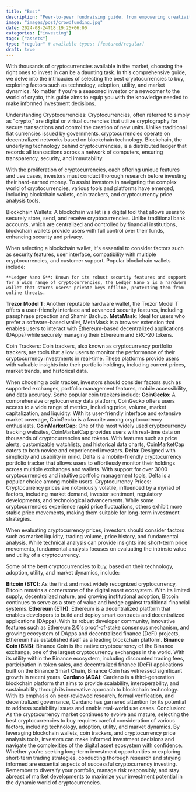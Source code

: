 ```yaml
---
title: "Best"
description: "Peer-to-peer fundraising guide, from empowering creativity to fostering entrepreneurship and social change."
image: "images/post/crowdfunding.jpg"
date: 2024-08-24T18:19:25+06:00
categories: ["investing"]
tags: ["assets"]
type: "regular" # available types: [featured/regular]
draft: true
---
```


With thousands of cryptocurrencies available in the market, choosing the right ones to invest in can be a daunting task. In this comprehensive guide, we delve into the intricacies of selecting the best cryptocurrencies to buy, exploring factors such as technology, adoption, utility, and market dynamics. No matter if you're a seasoned investor or a newcomer to the world of crypto, this guide aims to equip you with the knowledge needed to make informed investment decisions.

Understanding Cryptocurrencies: Cryptocurrencies, often referred to simply as "crypto," are digital or virtual currencies that utilize cryptography for secure transactions and control the creation of new units. Unlike traditional fiat currencies issued by governments, cryptocurrencies operate on decentralized networks based on blockchain technology. Blockchain, the underlying technology behind cryptocurrencies, is a distributed ledger that records all transactions across a network of computers, ensuring transparency, security, and immutability.

With the proliferation of cryptocurrencies, each offering unique features and use cases, investors must conduct thorough research before investing their hard-earned money. To assist investors in navigating the complex world of cryptocurrencies, various tools and platforms have emerged, including blockchain wallets, coin trackers, and cryptocurrency price analysis tools.

Blockchain Wallets: A blockchain wallet is a digital tool that allows users to securely store, send, and receive cryptocurrencies. Unlike traditional bank accounts, which are centralized and controlled by financial institutions, blockchain wallets provide users with full control over their funds, enhancing security and privacy.

When selecting a blockchain wallet, it's essential to consider factors such as security features, user interface, compatibility with multiple cryptocurrencies, and customer support. Popular blockchain wallets include:

    **Ledger Nano S**: Known for its robust security features and support for a wide range of cryptocurrencies, the Ledger Nano S is a hardware wallet that stores users' private keys offline, protecting them from online threats.

   **Trezor Model T**: Another reputable hardware wallet, the Trezor Model T offers a user-friendly interface and advanced security features, including passphrase proection and Shamir Backup.
**MetaMask**: Ideal for users who prefer a software-based wallet, MetaMask is a browser extension that enables users to interact with Ethereum-based decentralized applications (DApps) while securely managing their Ethereum and ERC-20 tokens.

Coin Trackers: Coin trackers, also known as cryptocurrency portfolio trackers, are tools that allow users to monitor the performance of their cryptocurrency investments in real-time. These platforms provide users with valuable insights into their portfolio holdings, including current prices, market trends, and historical data.

When choosing a coin tracker, investors should consider factors such as supported exchanges, portfolio management features, mobile accessibility, and data accuracy. Some popular coin trackers include:
**CoinGecko**: A comprehensive cryptocurrency data platform, CoinGecko offers users access to a wide range of metrics, including price, volume, market capitalization, and liquidity. With its user-friendly interface and extensive market coverage, CoinGecko is a favorite among cryptocurrency enthusiasts.
**CoinMarketCap**: One of the most widely used cryptocurrency tracking websites, CoinMarketCap provides users with real-time data on thousands of cryptocurrencies and tokens. With features such as price alerts, customizable watchlists, and historical data charts, CoinMarketCap caters to both novice and experienced investors.
**Delta**: Designed with simplicity and usability in mind, Delta is a mobile-friendly cryptocurrency portfolio tracker that allows users to effortlessly monitor their holdings across multiple exchanges and wallets. With support for over 3000 cryptocurrencies and intuitive portfolio management tools, Delta is a popular choice among mobile users.
Cryptocurrency Prices: Cryptocurrency prices are notoriously volatile, influenced by a myriad of factors, including market demand, investor sentiment, regulatory developments, and technological advancements. While some cryptocurrencies experience rapid price fluctuations, others exhibit more stable price movements, making them suitable for long-term investment strategies.

When evaluating cryptocurrency prices, investors should consider factors such as market liquidity, trading volume, price history, and fundamental analysis. While technical analysis can provide insights into short-term price movements, fundamental analysis focuses on evaluating the intrinsic value and utility of a cryptocurrency.

Some of the best cryptocurrencies to buy, based on their technology, adoption, utility, and market dynamics, include:

 **Bitcoin (BTC)**: As the first and most widely recognized cryptocurrency, Bitcoin remains a cornerstone of the digital asset ecosystem. With its limited supply, decentralized nature, and growing institutional adoption, Bitcoin continues to serve as a store of value and hedge against traditional financial systems.
**Ethereum (ETH)**: Ethereum is a decentralized platform that enables developers to build and deploy smart contracts and decentralized applications (DApps). With its robust developer community, innovative features such as Ethereum 2.0's proof-of-stake consensus mechanism, and growing ecosystem of DApps and decentralized finance (DeFi) projects, Ethereum has established itself as a leading blockchain platform.
 **Binance Coin (BNB)**: Binance Coin is the native cryptocurrency of the Binance exchange, one of the largest cryptocurrency exchanges in the world. With its utility within the Binance ecosystem, including discounted trading fees, participation in token sales, and decentralized finance (DeFi) applications built on the Binance Smart Chain, Binance Coin has witnessed significant growth in recent years.
**Cardano (ADA)**: Cardano is a third-generation blockchain platform that aims to provide scalability, interoperability, and sustainability through its innovative approach to blockchain technology. With its emphasis on peer-reviewed research, formal verification, and decentralized governance, Cardano has garnered attention for its potential to address scalability issues and enable real-world use cases.
Conclusion: As the cryptocurrency market continues to evolve and mature, selecting the best cryptocurrencies to buy requires careful consideration of various factors, including technology, adoption, utility, and market dynamics. By leveraging blockchain wallets, coin trackers, and cryptocurrency price analysis tools, investors can make informed investment decisions and navigate the complexities of the digital asset ecosystem with confidence. Whether you're seeking long-term investment opportunities or exploring short-term trading strategies, conducting thorough research and staying informed are essential aspects of successful cryptocurrency investing. Remember to diversify your portfolio, manage risk responsibly, and stay abreast of market developments to maximize your investment potential in the dynamic world of cryptocurrencies.